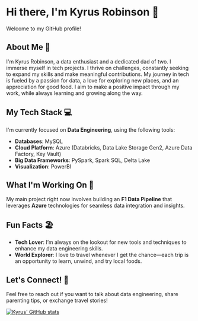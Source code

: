 # Hi there, I'm Kyrus Robinson 👋
Welcome to my GitHub profile!

## About Me 🌟
I'm Kyrus Robinson, a data enthusiast and a dedicated dad of two. I immerse myself in tech projects. I thrive on challenges, constantly seeking to expand my skills and make meaningful contributions. My journey in tech is fueled by a passion for data, a love for exploring new places, and an appreciation for good food. I aim to make a positive impact through my work, while always learning and growing along the way.

## My Tech Stack 💻
I'm currently focused on **Data Engineering**, using the following tools:

- **Databases**: MySQL
- **Cloud Platform**: Azure (Databricks, Data Lake Storage Gen2, Azure Data Factory, Key Vault)
- **Big Data Frameworks**: PySpark, Spark SQL, Delta Lake
- **Visualization**: PowerBI
## What I'm Working On 🚀
My main project right now involves building an **F1 Data Pipeline** that leverages **Azure** technologies for seamless data integration and insights.

## Fun Facts 🏖️
- **Tech Lover**: I’m always on the lookout for new tools and techniques to enhance my data engineering skills.
- **World Explorer**: I love to travel whenever I get the chance—each trip is an opportunity to learn, unwind, and try local foods.
## Let's Connect! 🤝
Feel free to reach out if you want to talk about data engineering, share parenting tips, or exchange travel stories!

<!-- GitHub stats from https://github.com/anuraghazra/github-readme-stats -->
[![Kyrus' GitHub stats](https://github-readme-stats.vercel.app/api?username=KyrusRob&show_icons=true&theme=gruvbox )](https://github.com/KyrusRob/github-readme-stats)
